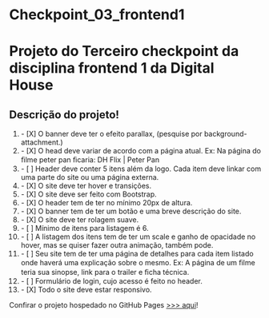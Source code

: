 # Checkpoint_03_frontend1

<h1>Projeto do Terceiro checkpoint da disciplina frontend 1 da Digital House</h1>
<h2>Descrição do projeto!</h2>

<ol>
<li> - [X] O banner deve ter o efeito parallax, (pesquise por background-attachment.)</li>
<li> - [X] O head deve variar de acordo com a página atual. Ex: Na página do ﬁlme peter pan ﬁcaria: DH Flix | Peter Pan</li>
<li> - [ ] Header deve conter 5 itens além da logo. Cada item deve linkar com uma parte do site ou uma página externa.</li>
<li> - [X] O site deve ter hover e transições.</li>
<li> - [X] O site deve ser feito com Bootstrap.</li>
<li> - [X] O header tem de ter no mínimo 20px de altura.</li>
<li> - [X] O banner tem de ter um botão e uma breve descrição do site.</li>
<li> - [X] O site deve ter rolagem suave.</li>
<li> - [ ] Mínimo de itens para listagem é 6.</li>
<li> - [ ] A listagem dos itens tem de ter um scale e ganho de opacidade no hover, mas se quiser fazer outra animação, também pode.</li>
<li> - [ ] Seu site tem de ter uma página de detalhes para cada item listado onde haverá uma explicação sobre o mesmo. Ex: A página de um ﬁlme teria sua sinopse, link para o trailer e ﬁcha técnica.</li>
<li> - [ ] Formulário de login, cujo acesso é feito no header.</li>
<li> - [X] Todo o site deve estar responsivo.</li>
</ol>

<p>Confirar o projeto hospedado no GitHub Pages <a href="https://beliciobcardoso.github.io/checkpoint_03_frontend1/" target="_blank" rel="noreferrer noopener"> >>> aqui</a>!</p>


